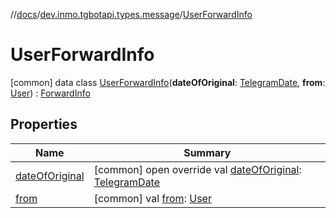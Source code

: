 //[docs](../../../index.md)/[dev.inmo.tgbotapi.types.message](../index.md)/[UserForwardInfo](index.md)



# UserForwardInfo  
 [common] data class [UserForwardInfo](index.md)(**dateOfOriginal**: [TelegramDate](../../dev.inmo.tgbotapi.types/-telegram-date/index.md), **from**: [User](../../dev.inmo.tgbotapi.types/-user/index.md)) : [ForwardInfo](../-forward-info/index.md)   


## Properties  
  
|  Name |  Summary | 
|---|---|
| <a name="dev.inmo.tgbotapi.types.message/UserForwardInfo/dateOfOriginal/#/PointingToDeclaration/"></a>[dateOfOriginal](date-of-original.md)| <a name="dev.inmo.tgbotapi.types.message/UserForwardInfo/dateOfOriginal/#/PointingToDeclaration/"></a> [common] open override val [dateOfOriginal](date-of-original.md): [TelegramDate](../../dev.inmo.tgbotapi.types/-telegram-date/index.md)   <br>|
| <a name="dev.inmo.tgbotapi.types.message/UserForwardInfo/from/#/PointingToDeclaration/"></a>[from](from.md)| <a name="dev.inmo.tgbotapi.types.message/UserForwardInfo/from/#/PointingToDeclaration/"></a> [common] val [from](from.md): [User](../../dev.inmo.tgbotapi.types/-user/index.md)   <br>|

